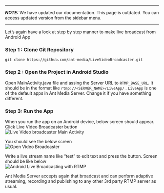 ***
**_NOTE:_** We have updated our documentation. This page is outdated. You can access updated version from the sidebar menu.
***
Let’s again have a look at step by step manner to make live broadcast from Android App

### Step 1 : Clone Git Repository 

```
git clone https://github.com/ant-media/LiveVideoBroadcaster.git
```

### Step 2 : Open the Project in Android Studio

Open MainActivity.java file and assing the Server URL to `RTMP_BASE_URL`. It should be in the format like
 `rtmp://<SERVER_NAME>/LiveApp/` . `LiveApp` is one of the default apps in Ant Media Server. Change it if you have something different. 
 
### Step 3: Run the App
When you run the app on an Android device, below screen should appear. Click Live Video Broadcaster button
<br/>
![Live Video broadcaster Main Activity](https://ant-media.github.io/Ant-Media-Server/doc/images/android_live_broadcaster_main_activity.png)

You should see the below screen
<br/>
![Open Video Broadcaster](https://ant-media.github.io/Ant-Media-Server/doc/images/android_mobile_live_video_broadcaster.png)


Write a live stream name like “test” to edit text and press the button. Screen should be like below
<br/>
![Android Live Broadcasting with RTMP](https://ant-media.github.io/Ant-Media-Server/doc/images/android_mobile_broadcasting.png)


Ant Media Server accepts again that broadcast and can perform adaptive streaming, recording and publishing to any other 3rd party RTMP server as usual.